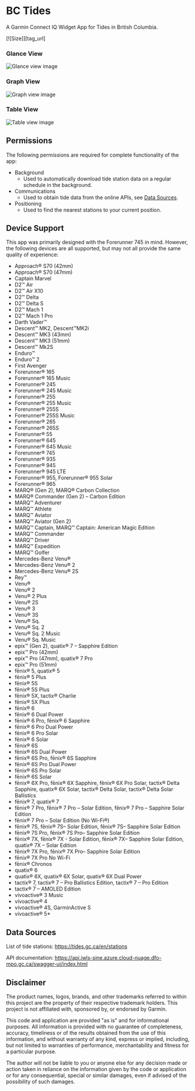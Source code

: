 # BC Tides

A Garmin Connect IQ Widget App for Tides in British Columbia.

[![Size]][tag_url]

### Glance View

![Glance view image](doc/img/yvr_tide_glance_full.png)

### Graph View

![Graph view image](doc/img/yvr_tide_graph_full.png)

### Table View

![Table view image](doc/img/yvr_tide_table_full.png)


## Permissions

The following permissions are required for complete functionality of the app:
 * Background
   - Used to automatically download tide station data on a regular schedule in the background. 
 * Communications
   - Used to obtain tide data from the online APIs, see [Data Sources](#data-sources).
 * Positioning
   - Used to find the nearest stations to your current position.

## Device Support

This app was primarily designed with the Forerunner 745 in mind.  However, the following devices are all supported, but may not all provide the same quality of experience:

 * Approach® S70 (42mm)
 * Approach® S70 (47mm)
 * Captain Marvel
 * D2™ Air
 * D2™ Air X10
 * D2™ Delta
 * D2™ Delta S
 * D2™ Mach 1
 * D2™ Mach 1 Pro
 * Darth Vader™
 * Descent™ MK2, Descent™MK2i
 * Descent™ MK3 (43mm)
 * Descent™ MK3 (51mm)
 * Descent™ Mk2S
 * Enduro™
 * Enduro™ 2
 * First Avenger
 * Forerunner® 165
 * Forerunner® 165 Music
 * Forerunner® 245
 * Forerunner® 245 Music
 * Forerunner® 255
 * Forerunner® 255 Music
 * Forerunner® 255S
 * Forerunner® 255S Music
 * Forerunner® 265
 * Forerunner® 265S
 * Forerunner® 55
 * Forerunner® 645
 * Forerunner® 645 Music
 * Forerunner® 745
 * Forerunner® 935
 * Forerunner® 945
 * Forerunner® 945 LTE
 * Forerunner® 955, Forerunner® 955 Solar
 * Forerunner® 965
 * MARQ® (Gen 2), MARQ® Carbon Collection
 * MARQ® Commander (Gen 2) – Carbon Edition
 * MARQ™ Adventurer
 * MARQ™ Athlete
 * MARQ™ Aviator
 * MARQ™ Aviator (Gen 2)
 * MARQ™ Captain, MARQ™ Captain: American Magic Edition
 * MARQ™ Commander
 * MARQ™ Driver
 * MARQ™ Expedition
 * MARQ™ Golfer
 * Mercedes-Benz Venu®
 * Mercedes-Benz Venu® 2
 * Mercedes-Benz Venu® 2S
 * Rey™
 * Venu®
 * Venu® 2
 * Venu® 2 Plus
 * Venu® 2S
 * Venu® 3
 * Venu® 3S
 * Venu® Sq.
 * Venu® Sq. 2
 * Venu® Sq. 2 Music
 * Venu® Sq. Music
 * epix™ (Gen 2), quatix® 7 – Sapphire Edition
 * epix™ Pro (42mm)
 * epix™ Pro (47mm), quatix® 7 Pro
 * epix™ Pro (51mm)
 * fēnix® 5, quatix® 5
 * fēnix® 5 Plus
 * fēnix® 5S
 * fēnix® 5S Plus
 * fēnix® 5X, tactix® Charlie
 * fēnix® 5X Plus
 * fēnix® 6
 * fēnix® 6 Dual Power
 * fēnix® 6 Pro, fēnix® 6 Sapphire
 * fēnix® 6 Pro Dual Power
 * fēnix® 6 Pro Solar
 * fēnix® 6 Solar
 * fēnix® 6S
 * fēnix® 6S Dual Power
 * fēnix® 6S Pro, fēnix® 6S Sapphire
 * fēnix® 6S Pro Dual Power
 * fēnix® 6S Pro Solar
 * fēnix® 6S Solar
 * fēnix® 6X Pro, fēnix® 6X Sapphire, fēnix® 6X Pro Solar, tactix® Delta Sapphire, quatix® 6X Solar, tactix® Delta Solar, tactix® Delta Solar Ballistics
 * fēnix® 7, quatix® 7
 * fēnix® 7 Pro, fēnix® 7 Pro – Solar Edition, fēnix® 7 Pro – Sapphire Solar Edition
 * fēnix® 7 Pro – Solar Edition (No Wi-Fi®)
 * fēnix® 7S, fēnix® 7S– Solar Edition, fēnix® 7S– Sapphire Solar Edition
 * fēnix® 7S Pro, fēnix® 7S Pro– Sapphire Solar Edition
 * fēnix® 7X, fēnix® 7X - Solar Edition, fēnix® 7X– Sapphire Solar Edition, quatix® 7X – Solar Edition
 * fēnix® 7X Pro, fēnix® 7X Pro– Sapphire Solar Edition
 * fēnix® 7X Pro No Wi-Fi
 * fēnix® Chronos
 * quatix® 6
 * quatix® 6X, quatix® 6X Solar, quatix® 6X Dual Power
 * tactix® 7, tactix® 7 – Pro Ballistics Edition, tactix® 7 – Pro Edition
 * tactix® 7 – AMOLED Edition
 * vívoactive® 3 Music
 * vívoactive® 4
 * vívoactive® 4S, GarminActive S
 * vívoactive® 5*

## Data Sources
List of tide stations:
https://tides.gc.ca/en/stations

API documentation:
https://api.iwls-sine.azure.cloud-nuage.dfo-mpo.gc.ca/swagger-ui/index.html

## Disclaimer
The product names, logos, brands, and other trademarks referred to within this
project are the property of their respective trademark holders.  This project
is not affiliated with, sponsored by, or endorsed by Garmin.

This code and application are provided "as is" and for informational purposes.
All information is provided with no guarantee of completeness, accuracy,
timeliness or of the results obtained from the use of this information, and
without warranty of any kind, express or implied, including, but not limited to
warranties of performance, merchantability and fitness for a particular purpose.

The author will not be liable to you or anyone else for any decision made or
action taken in reliance on the information given by the code or application or
for any consequential, special or similar damages, even if advised of the
possibility of such damages.  